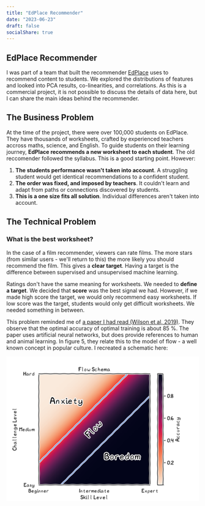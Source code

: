 ```yaml
---
title: "EdPlace Recommender"
date: "2023-06-23"
draft: false
socialShare: true
---
```


## EdPlace Recommender

I was part of a team that built the recommender [EdPlace](https://www.edplace.com/) uses to recommend content to students. We explored the distributions of features and looked into PCA results, co-linearities, and correlations. As this is a commercial project, it is not possible to discuss the details of data here, but I can share the main ideas behind the recommender.

## The Business Problem

At the time of the project, there were over 100,000 students on EdPlace. They have thousands of worksheets, crafted by experienced teachers accross maths, science, and English. To guide students on their learning journey, **EdPlace recommends a new worksheet to each student**. The old reccomender followed the syllabus. This is a good starting point. However:

1. **The students performance wasn't taken into account**. A struggling student would get identical recommendations to a confident student.
2. **The order was fixed, and imposed by teachers**. It couldn't learn and adapt from paths or connections discovered by students.
3. **This is a one size fits all solution**. Individual differences aren't taken into account.

## The Technical Problem

### What is the best worksheet?

In the case of a film recommender, viewers can rate films. The more stars (from similar users - we'll return to this) the more likely you should recommend the film. This gives a **clear target**. Having a target is the difference between supervised and unsupervised machine learning.

Ratings don't have the same meaning for worksheets. We needed to **define a target**. We decided that **score** was the best signal we had. However, if we made high score the target, we would only recommend easy worksheets. If low score was the target, students would only get difficult worksheets. We needed something in between.

This problem reminded me of [a paper I had read (Wilson et al, 2019)](https://www.nature.com/articles/s41467-019-12552-4). They observe that the optimal accuracy of optimal training is about 85 %. The paper uses artificial neural networks, but does provide references to human and animal learning. In figure 5, they relate this to the model of flow - a well known concept in popular culture. I recreated a schematic here:

![Flow](./flow_schema_transparent.png)
